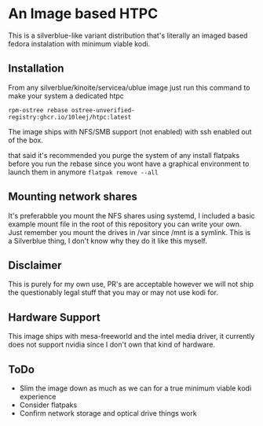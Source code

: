 # An Image based HTPC

This is a silverblue-like variant distribution that's literally an imaged based fedora instalation with minimum viable kodi.

## Installation
From any silverblue/kinoite/servicea/ublue image just run this command to make your system a dedicated htpc

`` rpm-ostree rebase ostree-unverified-registry:ghcr.io/10leej/htpc:latest  ``

The image ships with NFS/SMB support (not enabled) with ssh enabled out of the box.

that said it's recommended you purge the system of any install flatpaks before you run the rebase since you wont have a graphical environment to launch them in anymore
`` flatpak remove --all ``

## Mounting network shares
It's preferabble you mount the NFS shares using systemd, I included a basic example mount file in the root of this repository you can write your own. Just remember you mount the drives in /var since /mnt is a symlink.
This is a Silverblue thing, I don't know why they do it like this myself.

## Disclaimer
This is purely for my own use, PR's are acceptable however we will not ship the questionably legal stuff that you may or may not use kodi for.

## Hardware Support
This image ships with mesa-freeworld and the intel media driver, it currently does not support nvidia since I don't own that kind of hardware.

## ToDo
- Slim the image down as much as we can for a true minimum viable kodi experience
- Consider flatpaks
- Confirm network storage and optical drive things work

